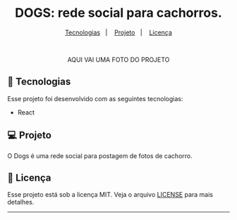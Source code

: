 <h1 align="center">
  DOGS: rede social para cachorros.
</h1>

<p align="center">
  <a href="#-tecnologias">Tecnologias</a>&nbsp;&nbsp;&nbsp;|&nbsp;&nbsp;&nbsp;
  <a href="#-projeto">Projeto</a>&nbsp;&nbsp;&nbsp;|&nbsp;&nbsp;&nbsp; 
  <a href="#memo-licença">Licença</a>
</p>

<br>

<p align="center">
  AQUI VAI UMA FOTO DO PROJETO
</p>

## 🚀 Tecnologias

Esse projeto foi desenvolvido com as seguintes tecnologias:

- React

## 💻 Projeto

O Dogs é uma rede social para postagem de fotos de cachorro.



## :memo: Licença

Esse projeto está sob a licença MIT. Veja o arquivo [LICENSE](LICENSE.md) para mais detalhes.

---
